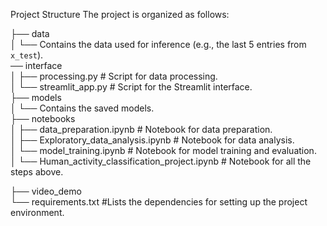 Project Structure
The project is organized as follows:

├── data  
│   └── Contains the data used for inference (e.g., the last 5 entries from `x_test`).  
── interface  
│   ├── processing.py  # Script for data processing.  
│   └── streamlit_app.py  # Script for the Streamlit interface.  
├── models  
│   └── Contains the saved models.  
├── notebooks  
│   ├── data_preparation.ipynb  # Notebook for data preparation.  
│   ├── Exploratory_data_analysis.ipynb  # Notebook for data analysis.  
│   └── model_training.ipynb  # Notebook for model training and evaluation.  
│   └── Human_activity_classification_project.ipynb  # Notebook for all the steps above. 


├── video_demo  
└── requirements.txt  #Lists the dependencies for setting up the project environment.  
